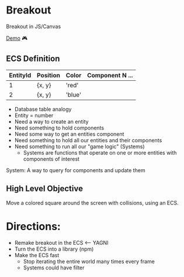 # Breakout

Breakout in JS/Canvas

[Demo](https://breakout-js.netlify.app/) 🎮

## ECS Definition

| EntityId | Position | Color  | Component N ... |
| -------- | -------- | ------ | --------------- |
| 1        | {x, y}   | 'red'  |
| 2        | {x, y}   | 'blue' |

- Database table analogy
- Entity = number
- Need a way to create an entity
- Need something to hold components
- Need some way to get an entities component
- Need something to hold all our entities and their components
- Need something to run all our "game logic" (Systems)
  - Systems are functions that operate on one or more entities with components of interest

System: A way to query for components and update them

## High Level Objective

Move a colored square around the screen with collisions, using an ECS.

# Directions:

- Remake breakout in the ECS <-- YAGNI
- Turn the ECS into a library (npm)
- Make the ECS fast
  - Stop iterating the entire world many times every frame
  - Systems could have filter
